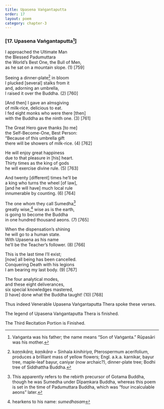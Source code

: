 ```yaml
---
title: Upasena Vaṅgantaputta
order: 17
layout: poem
category: chapter-3
---
```


### \[17. Upasena Vaṅgantaputta[^1]\]

I approached the Ultimate Man  
the Blessed Padumuttara  
the World’s Best One, the Bull of Men,  
as he sat on a mountain slope. (1) \[759\]

Seeing a dinner-plate[^2] in bloom  
I plucked \[several\] stalks from it  
and, adorning an umbrella,  
I raised it over the Buddha. (2) \[760\]

\[And then\] I gave an almsgiving  
of milk-rice, delicious to eat.  
I fed eight monks who were there \[then\]  
with the Buddha as the ninth one. (3) \[761\]

The Great Hero gave thanks \[to me\]  
the Self-Become-One, Best Person:  
“Because of this umbrella gift  
there will be showers of milk-rice. (4) \[762\]

He will enjoy great happiness  
due to that pleasure in \[his\] heart.  
Thirty times as the king of gods  
he will exercise divine rule. (5) \[763\]

And twenty \[different\] times he’ll be  
a king who turns the wheel \[of law\],  
\[and he will have\] much local rule  
innumerable by counting. (6) \[764\]

The one whom they call Sumedha[^3]  
greatly wise,[^4] wise as is the earth,  
is going to become the Buddha  
in one hundred thousand aeons. (7) \[765\]

When the dispensation’s shining  
he will go to a human state.  
With Upasena as his name  
he’ll be the Teacher’s follower. (8) \[766\]

This is the last time I’ll exist;  
\[now\] all being has been cancelled.  
Conquering Death with his legions  
I am bearing my last body. (9) \[767\]

The four analytical modes,  
and these eight deliverances,  
six special knowledges mastered,  
\[I have\] done what the Buddha taught! (10) \[768\]

Thus indeed Venerable Upasena Vaṅgantaputta Thera spoke these verses.

The legend of Upasena Vaṅgantaputta Thera is finished.

The Third Recitation Portion is Finished.

[^1]: Vaṅganta was his father; the name means “Son of Vaṅganta.” Rūpasāri was his mother.

[^2]: k*aṇṇikāra, kaṇikāra* = Sinhala *kinihiriya*, Pterospermum acerifolium, produces a brilliant mass of yellow flowers; Engl. a.k.a. karnikar, bayur tree, maple-leaf bayur, caniyar (now archaic?), dinner-plate tree; Bodhi tree of Siddhattha Buddha.

[^3]: This apparently refers to the rebirth precursor of Gotama Buddha, though he was Sumedha under Dīpaṃkara Buddha, whereas this poem is set in the time of Padumuttara Buddha, which was “four incalculable aeons” later.

[^4]: hearkens to his name: *sumedhasam*
